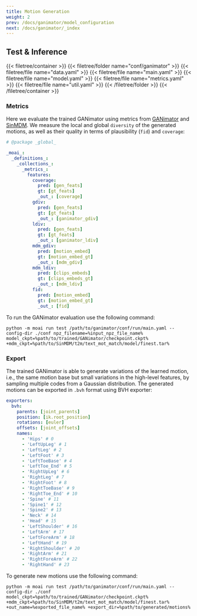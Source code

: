 ```yaml
---
title: Motion Generation
weight: 2
prev: /docs/ganimator/model_configuration
next: /docs/ganimator/_index
---
```


## Test & Inference

{{< filetree/container >}}
  {{< filetree/folder name="conf/ganimator" >}}
    {{< filetree/file name="data.yaml" >}}
    {{< filetree/file name="main.yaml" >}}
    {{< filetree/file name="model.yaml" >}}
    {{< filetree/file name="metrics.yaml" >}}
    {{< filetree/file name="util.yaml" >}}
  {{< /filetree/folder >}}
{{< /filetree/container >}}

### Metrics
Here we evaluate the trained GANimator using metrics from [GANimator](https://peizhuoli.github.io/ganimator/) and [SinMDM](https://sinmdm.github.io/SinMDM-page/). We measure the local and global `diversity` of the generated motions, as well as their quality in terms of plausibility (`fid`) and `coverage`:

```yaml {filename="metrics.yaml"}
# @package _global_

_moai_:
  _definitions_:
    _collections_:
      _metrics_:
        features:
          coverage:
            pred: [gen_feats]
            gt: [gt_feats]
            _out_: [coverage]
          gdiv:
            pred: [gen_feats]
            gt: [gt_feats]
            _out_: [ganimator_gdiv]
          ldiv:
            pred: [gen_feats]
            gt: [gt_feats]
            _out_: [ganimator_ldiv]
          mdm_gdiv:
            pred: [motion_embed]
            gt: [motion_embed_gt]
            _out_: [mdm_gdiv]
          mdm_ldiv:
            pred: [clips_embeds]
            gt: [clips_embeds_gt]
            _out_: [mdm_ldiv]
          fid:
            pred: [motion_embed]
            gt: [motion_embed_gt]
            _out_: [fid]
```

To run the GANimator evaluation use the following command:
```
python -m moai run test /path/to/ganimator/conf/run/main.yaml --config-dir ./conf npz_filename=%input_npz_file_name% model_ckpt=%path/to/trained/GANimator/checkpoint.ckpt% +mdm_ckpt=%path/to/SinMDM/t2m/text_mot_match/model/finest.tar%
```

### Export
The trained GANimator is able to generate variations of the learned motion, i.e., the same motion base but small variations in the high-level features, by sampling multiple codes from a Gaussian distribution. The generated motions can be exported in `.bvh` format using BVH exporter:

```yaml {filename="metrics.yaml"}
exporters:
  bvh:
    parents: [joint_parents]
    position: [ik.root_position]
    rotations: [euler]
    offsets: [joint_offsets]
    names:
      - 'Hips' # 0
      - 'LeftUpLeg' # 1
      - 'LeftLeg' # 2
      - 'LeftFoot' # 3
      - 'LeftToeBase' # 4
      - 'LeftToe_End' # 5
      - 'RightUpLeg' # 6
      - 'RightLeg' # 7
      - 'RightFoot' # 8
      - 'RightToeBase' # 9
      - 'RightToe_End' # 10
      - 'Spine' # 11
      - 'Spine1' # 12
      - 'Spine2' # 13
      - 'Neck' # 14
      - 'Head' # 15
      - 'LeftShoulder' # 16
      - 'LeftArm' # 17
      - 'LeftForeArm' # 18
      - 'LeftHand' # 19
      - 'RightShoulder' # 20
      - 'RightArm' # 21
      - 'RightForeArm' # 22
      - 'RightHand' # 23
```

To generate new motions use the following command:

```
python -m moai run test /path/to/ganimator/conf/run/main.yaml --config-dir ./conf model_ckpt=%path/to/trained/GANimator/checkpoint.ckpt% +mdm_ckpt=%path/to/SinMDM/t2m/text_mot_match/model/finest.tar% +out_name=%exported_file_name% +export_dir=%path/to/generated/motions%
```
